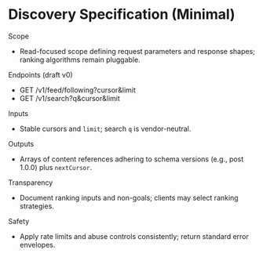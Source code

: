 # Discovery Specification (Minimal)

Scope
- Read-focused scope defining request parameters and response shapes; ranking algorithms remain pluggable.

Endpoints (draft v0)
- GET /v1/feed/following?cursor&limit
- GET /v1/search?q&cursor&limit

Inputs
- Stable cursors and `limit`; search `q` is vendor-neutral.

Outputs
- Arrays of content references adhering to schema versions (e.g., post 1.0.0) plus `nextCursor`.

Transparency
- Document ranking inputs and non-goals; clients may select ranking strategies.

Safety
- Apply rate limits and abuse controls consistently; return standard error envelopes.
